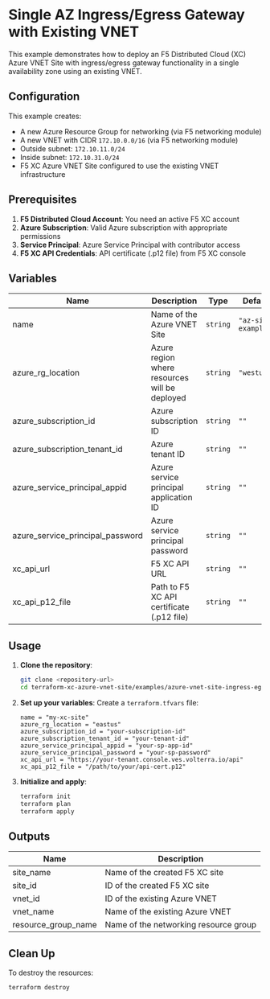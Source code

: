 # Single AZ Ingress/Egress Gateway with Existing VNET

This example demonstrates how to deploy an F5 Distributed Cloud (XC) Azure VNET Site with ingress/egress gateway functionality in a single availability zone using an existing VNET.

## Configuration

This example creates:
- A new Azure Resource Group for networking (via F5 networking module)
- A new VNET with CIDR `172.10.0.0/16` (via F5 networking module)
- Outside subnet: `172.10.11.0/24`
- Inside subnet: `172.10.31.0/24`
- F5 XC Azure VNET Site configured to use the existing VNET infrastructure

## Prerequisites

1. **F5 Distributed Cloud Account**: You need an active F5 XC account
2. **Azure Subscription**: Valid Azure subscription with appropriate permissions
3. **Service Principal**: Azure Service Principal with contributor access
4. **F5 XC API Credentials**: API certificate (.p12 file) from F5 XC console

## Variables

| Name                             | Description                                   | Type     | Default             |
| -------------------------------- | --------------------------------------------- | -------- | ------------------- |
| name                             | Name of the Azure VNET Site                   | `string` | `"az-site-example"` |
| azure_rg_location                | Azure region where resources will be deployed | `string` | `"westus2"`         |
| azure_subscription_id            | Azure subscription ID                         | `string` | `""`                |
| azure_subscription_tenant_id     | Azure tenant ID                               | `string` | `""`                |
| azure_service_principal_appid    | Azure service principal application ID        | `string` | `""`                |
| azure_service_principal_password | Azure service principal password              | `string` | `""`                |
| xc_api_url                       | F5 XC API URL                                 | `string` | `""`                |
| xc_api_p12_file                  | Path to F5 XC API certificate (.p12 file)     | `string` | `""`                |

## Usage

1. **Clone the repository**:
   ```bash
   git clone <repository-url>
   cd terraform-xc-azure-vnet-site/examples/azure-vnet-site-ingress-egress-gw-single-az-existing-vnet
   ```

2. **Set up your variables**:
   Create a `terraform.tfvars` file:
   ```hcl
   name = "my-xc-site"
   azure_rg_location = "eastus"
   azure_subscription_id = "your-subscription-id"
   azure_subscription_tenant_id = "your-tenant-id"
   azure_service_principal_appid = "your-sp-app-id"
   azure_service_principal_password = "your-sp-password"
   xc_api_url = "https://your-tenant.console.ves.volterra.io/api"
   xc_api_p12_file = "/path/to/your/api-cert.p12"
   ```

3. **Initialize and apply**:
   ```bash
   terraform init
   terraform plan
   terraform apply
   ```

## Outputs

| Name                | Description                           |
| ------------------- | ------------------------------------- |
| site_name           | Name of the created F5 XC site        |
| site_id             | ID of the created F5 XC site          |
| vnet_id             | ID of the existing Azure VNET         |
| vnet_name           | Name of the existing Azure VNET       |
| resource_group_name | Name of the networking resource group |

## Clean Up

To destroy the resources:
```bash
terraform destroy
```
